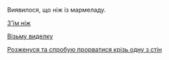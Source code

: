 Виявилося, що ніж із мармеладу. 

[З'їм ніж](despair/despair.md)

[Візьму виделку](../make-a-hole/in-the-wall.md)

[Розженуся та спробую прорватися крізь одну з стін](../break-through-wall/break-through-wall.md)

  
